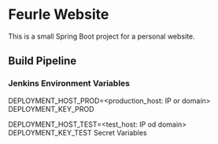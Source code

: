# Feurle Website

This is a small Spring Boot project for a personal
website.

## Build Pipeline

### Jenkins Environment Variables

DEPLOYMENT_HOST_PROD=<production_host: IP or domain>
DEPLOYMENT_KEY_PROD


DEPLOYMENT_HOST_TEST=<test_host: IP od domain>
DEPLOYMENT_KEY_TEST
Secret Variables